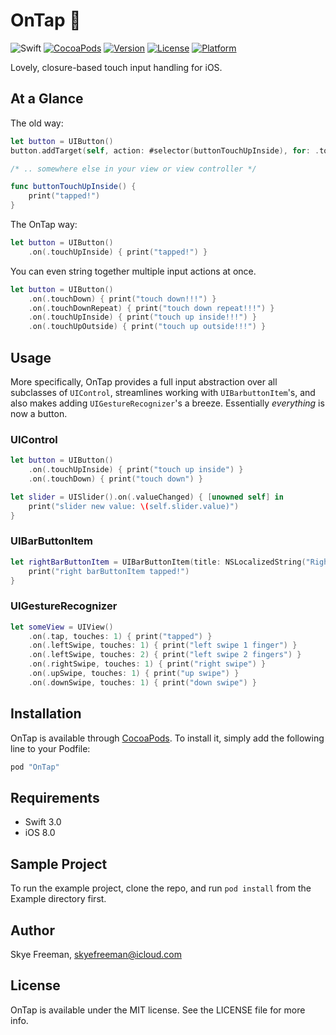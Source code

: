 # OnTap 🍻
![Swift](https://img.shields.io/badge/Swift-3.0-orange.svg)
[![CocoaPods](http://img.shields.io/cocoapods/v/OnTap.svg)](https://cocoapods.org/pods/OnTap)
[![Version](https://img.shields.io/cocoapods/v/OnTap.svg?style=flat)](http://cocoapods.org/pods/OnTap)
[![License](https://img.shields.io/cocoapods/l/OnTap.svg?style=flat)](http://cocoapods.org/pods/OnTap)
[![Platform](https://img.shields.io/cocoapods/p/OnTap.svg?style=flat)](http://cocoapods.org/pods/OnTap)

Lovely, closure-based touch input handling for iOS.

## At a Glance

The old way:
```swift
let button = UIButton()
button.addTarget(self, action: #selector(buttonTouchUpInside), for: .touchUpInside)

/* .. somewhere else in your view or view controller */

func buttonTouchUpInside() {
    print("tapped!")
}
```

The OnTap way:
```swift
let button = UIButton()
    .on(.touchUpInside) { print("tapped!") }
```

You can even string together multiple input actions at once.

```swift
let button = UIButton()
    .on(.touchDown) { print("touch down!!!") }
    .on(.touchDownRepeat) { print("touch down repeat!!!") }
    .on(.touchUpInside) { print("touch up inside!!!") }
    .on(.touchUpOutside) { print("touch up outside!!!") }

```

## Usage

More specifically, OnTap provides a full input abstraction over all subclasses of `UIControl`, streamlines working with `UIBarbuttonItem`'s, and also makes adding `UIGestureRecognizer`'s a breeze. Essentially *everything* is now a button.

### UIControl

```swift
let button = UIButton()
    .on(.touchUpInside) { print("touch up inside") }
    .on(.touchDown) { print("touch down") }

let slider = UISlider().on(.valueChanged) { [unowned self] in
    print("slider new value: \(self.slider.value)")
}
```

### UIBarButtonItem
```swift
let rightBarButtonItem = UIBarButtonItem(title: NSLocalizedString("Right", comment: ""), style: .plain).onTap {
    print("right barButtonItem tapped!")
}
```

### UIGestureRecognizer

```swift
let someView = UIView()
    .on(.tap, touches: 1) { print("tapped") }
    .on(.leftSwipe, touches: 1) { print("left swipe 1 finger") }
    .on(.leftSwipe, touches: 2) { print("left swipe 2 fingers") }
    .on(.rightSwipe, touches: 1) { print("right swipe") }
    .on(.upSwipe, touches: 1) { print("up swipe") }
    .on(.downSwipe, touches: 1) { print("down swipe") }
```

## Installation

OnTap is available through [CocoaPods](http://cocoapods.org). To install
it, simply add the following line to your Podfile:

````ruby
pod "OnTap"
````

## Requirements

- Swift 3.0
- iOS 8.0

## Sample Project

To run the example project, clone the repo, and run `pod install` from the Example directory first.

## Author

Skye Freeman, skyefreeman@icloud.com

## License

OnTap is available under the MIT license. See the LICENSE file for more info.
